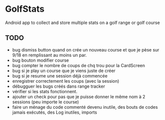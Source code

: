 # GolfStats
Android app to collect and store multiple stats on a golf range or golf course

## TODO
- bug dismiss button quand on crée un nouveau course et que je pèse sur 9/18 en remplissant au moins un par.
- bug bouton modifier course
- bug compter le nombre de coups de chq trou pour la CardScreen
- bug si je play un course que je viens juste de créer
- bug si je resume une session déjà commencée
- enregistrer correctement les coups (avec la session)
- débugguer les bugs créés dans range tracker
- vérifier si les stats fonctionnent.
- ajouter un check pour pas que je puisse donner le même nom à 2 sessions (peu importe le course)
- faire un ménage du code commenté devenu inutile, des bouts de codes jamais exécutés, des Log inutiles, imports
